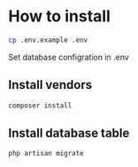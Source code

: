 # How to install
```bash
cp .env.example .env 
```
Set database configration in .env

## Install vendors
```bash
composer install 
```
## Install database table 
```bash
php artisan migrate
```
